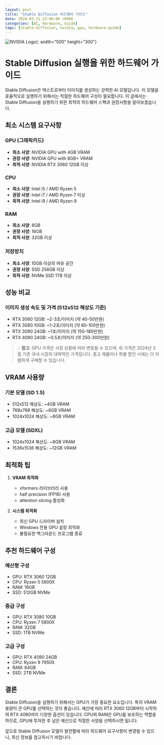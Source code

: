 ```yaml
---
layout: post
title: "Stable Diffusion 하드웨어 가이드"
date: 2024-03-21 13:00:00 +0900
categories: [AI, Hardware, Guide]
tags: [stable-diffusion, nvidia, gpu, hardware-guide]
---
```


![NVIDIA Logo](https://www.nvidia.com/content/dam/en-zz/Solutions/about-nvidia/logo-and-brand/01-nvidia-logo-vert-500x200-2c50-d@2x.png){: width="500" height="300"}

# Stable Diffusion 실행을 위한 하드웨어 가이드

Stable Diffusion은 텍스트로부터 이미지를 생성하는 강력한 AI 모델입니다. 이 모델을 효율적으로 실행하기 위해서는 적절한 하드웨어 구성이 필요합니다. 이 글에서는 Stable Diffusion을 실행하기 위한 최적의 하드웨어 스펙과 권장사항을 알아보겠습니다.

## 최소 시스템 요구사항

### GPU (그래픽카드)
- **최소 사양**: NVIDIA GPU with 4GB VRAM
- **권장 사양**: NVIDIA GPU with 8GB+ VRAM
- **최적 사양**: NVIDIA RTX 3060 12GB 이상

### CPU
- **최소 사양**: Intel i5 / AMD Ryzen 5
- **권장 사양**: Intel i7 / AMD Ryzen 7 이상
- **최적 사양**: Intel i9 / AMD Ryzen 9

### RAM
- **최소 사양**: 8GB
- **권장 사양**: 16GB
- **최적 사양**: 32GB 이상

### 저장장치
- **최소 사양**: 10GB 이상의 여유 공간
- **권장 사양**: SSD 256GB 이상
- **최적 사양**: NVMe SSD 1TB 이상

## 성능 비교

### 이미지 생성 속도 및 가격 (512x512 해상도 기준)
- RTX 3060 12GB: ~2-3초/이미지 (약 40-50만원)
- RTX 3080 10GB: ~1-2초/이미지 (약 80-100만원)
- RTX 3090 24GB: ~1초/이미지 (약 150-180만원)
- RTX 4090 24GB: ~0.5초/이미지 (약 250-300만원)

> 💡 **참고**: GPU 가격은 시장 상황에 따라 변동될 수 있으며, 위 가격은 2024년 3월 기준 국내 시장의 대략적인 가격입니다. 중고 제품이나 특별 할인 시에는 더 저렴하게 구매할 수 있습니다.

## VRAM 사용량

### 기본 모델 (SD 1.5)
- 512x512 해상도: ~4GB VRAM
- 768x768 해상도: ~6GB VRAM
- 1024x1024 해상도: ~8GB VRAM

### 고급 모델 (SDXL)
- 1024x1024 해상도: ~8GB VRAM
- 1536x1536 해상도: ~12GB VRAM

## 최적화 팁

1. **VRAM 최적화**
   - xformers 라이브러리 사용
   - half precision (FP16) 사용
   - attention slicing 활성화

2. **시스템 최적화**
   - 최신 GPU 드라이버 설치
   - Windows 전용 GPU 설정 최적화
   - 불필요한 백그라운드 프로그램 종료

## 추천 하드웨어 구성

### 예산형 구성
- GPU: RTX 3060 12GB
- CPU: Ryzen 5 5600X
- RAM: 16GB
- SSD: 512GB NVMe

### 중급 구성
- GPU: RTX 3080 10GB
- CPU: Ryzen 7 5800X
- RAM: 32GB
- SSD: 1TB NVMe

### 고급 구성
- GPU: RTX 4090 24GB
- CPU: Ryzen 9 7950X
- RAM: 64GB
- SSD: 2TB NVMe

## 결론

Stable Diffusion을 실행하기 위해서는 GPU가 가장 중요한 요소입니다. 특히 VRAM 용량이 큰 GPU를 선택하는 것이 좋습니다. 예산에 따라 RTX 3060 12GB부터 시작하여 RTX 4090까지 다양한 옵션이 있습니다. CPU와 RAM은 GPU를 보조하는 역할을 하므로, GPU에 투자한 후 남은 예산으로 적절한 사양을 선택하시면 됩니다.

앞으로 Stable Diffusion 모델이 발전함에 따라 하드웨어 요구사항이 변경될 수 있으니, 최신 정보를 참고하시기 바랍니다. 